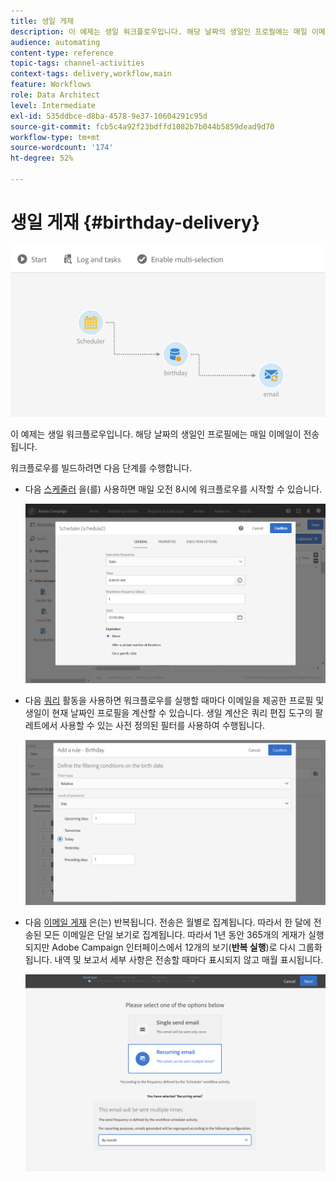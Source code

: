 ```yaml
---
title: 생일 게재
description: 이 예제는 생일 워크플로우입니다. 해당 날짜의 생일인 프로필에는 매일 이메일이 전송됩니다.
audience: automating
content-type: reference
topic-tags: channel-activities
context-tags: delivery,workflow,main
feature: Workflows
role: Data Architect
level: Intermediate
exl-id: 535ddbce-d8ba-4578-9e37-10604291c95d
source-git-commit: fcb5c4a92f23bdffd1082b7b044b5859dead9d70
workflow-type: tm+mt
source-wordcount: '174'
ht-degree: 52%

---
```


# 생일 게재 {#birthday-delivery}

![](assets/wkf_delivery_example_1.png)

이 예제는 생일 워크플로우입니다. 해당 날짜의 생일인 프로필에는 매일 이메일이 전송됩니다.

워크플로우를 빌드하려면 다음 단계를 수행합니다.

* 다음 [스케줄러](../../automating/using/scheduler.md) 을(를) 사용하면 매일 오전 8시에 워크플로우를 시작할 수 있습니다.

  ![](assets/wkf_delivery_example_2.png)

* 다음 [쿼리](../../automating/using/query.md) 활동을 사용하면 워크플로우를 실행할 때마다 이메일을 제공한 프로필 및 생일이 현재 날짜인 프로필을 계산할 수 있습니다. 생일 계산은 쿼리 편집 도구의 팔레트에서 사용할 수 있는 사전 정의된 필터를 사용하여 수행됩니다.

  ![](assets/wkf_delivery_example_3.png)

* 다음 [이메일 게재](../../automating/using/email-delivery.md) 은(는) 반복됩니다. 전송은 월별로 집계됩니다. 따라서 한 달에 전송된 모든 이메일은 단일 보기로 집계됩니다. 따라서 1년 동안 365개의 게재가 실행되지만 Adobe Campaign 인터페이스에서 12개의 보기(**반복 실행**)로 다시 그룹화됩니다. 내역 및 보고서 세부 사항은 전송할 때마다 표시되지 않고 매월 표시됩니다.

  ![](assets/wkf_delivery_example_4.png)
